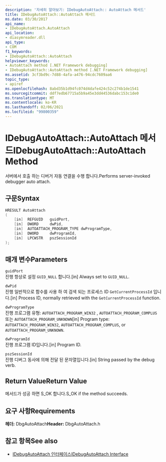 ```yaml
---
description: '자세히 알아보기: IDebugAutoAttach:: AutoAttach 메서드'
title: IDebugAutoAttach::AutoAttach 메서드
ms.date: 03/30/2017
api_name:
- IDebugAutoAttach.AutoAttach
api_location:
- diasymreader.dll
api_type:
- COM
f1_keywords:
- IDebugAutoAttach::AutoAttach
helpviewer_keywords:
- AutoAttach method [.NET Framework debugging]
- IDebugAutoAttach::AutoAttach method [.NET Framework debugging]
ms.assetid: 3cf3bd9c-7d88-4afa-a476-94cdc7609aa6
topic_type:
- apiref
ms.openlocfilehash: 8abd35b1d94fc074d4dafe424c52c274b1de1541
ms.sourcegitcommit: ddf7edb67715a5b9a45e3dd44536dabc153c1de0
ms.translationtype: MT
ms.contentlocale: ko-KR
ms.lasthandoff: 02/06/2021
ms.locfileid: "99800359"
---
```

# <a name="idebugautoattachautoattach-method"></a><span data-ttu-id="66a84-103">IDebugAutoAttach::AutoAttach 메서드</span><span class="sxs-lookup"><span data-stu-id="66a84-103">IDebugAutoAttach::AutoAttach Method</span></span>

<span data-ttu-id="66a84-104">서버에서 호출 하는 디버거 자동 연결을 수행 합니다.</span><span class="sxs-lookup"><span data-stu-id="66a84-104">Performs server-invoked debugger auto attach.</span></span>  
  
## <a name="syntax"></a><span data-ttu-id="66a84-105">구문</span><span class="sxs-lookup"><span data-stu-id="66a84-105">Syntax</span></span>  
  
```cpp  
HRESULT AutoAttach  
(  
    [in]  REFGUID   guidPort,  
    [in]  DWORD     dwPid,  
    [in]  AUTOATTACH_PROGRAM_TYPE dwProgramType,  
    [in]  DWORD     dwProgramId,  
    [in]  LPCWSTR   pszSessionId  
);  
```  
  
## <a name="parameters"></a><span data-ttu-id="66a84-106">매개 변수</span><span class="sxs-lookup"><span data-stu-id="66a84-106">Parameters</span></span>  

 `guidPort`  
 <span data-ttu-id="66a84-107">진행 항상로 설정 `GUID_NULL` 합니다.</span><span class="sxs-lookup"><span data-stu-id="66a84-107">[in] Always set to `GUID_NULL`.</span></span>  
  
 `dwPid`  
 <span data-ttu-id="66a84-108">진행 일반적으로 함수를 사용 하 여 검색 되는 프로세스 ID `GetCurrentProcessId` 입니다.</span><span class="sxs-lookup"><span data-stu-id="66a84-108">[in] Process ID, normally retrieved with the `GetCurrentProcessId` function.</span></span>  
  
 `dwProgramType`  
 <span data-ttu-id="66a84-109">진행 프로그램 유형: `AUTOATTACH_PROGRAM_WIN32` , `AUTOATTACH_PROGRAM_COMPLUS` 또는 `AUTOATTACH_PROGRAM_UNKNOWN`</span><span class="sxs-lookup"><span data-stu-id="66a84-109">[in] Program type: `AUTOATTACH_PROGRAM_WIN32`, `AUTOATTACH_PROGRAM_COMPLUS`, or `AUTOATTACH_PROGRAM_UNKNOWN`.</span></span>  
  
 `dwProgramId`  
 <span data-ttu-id="66a84-110">진행 프로그램 ID입니다.</span><span class="sxs-lookup"><span data-stu-id="66a84-110">[in] Program ID.</span></span>  
  
 `pszSessionId`  
 <span data-ttu-id="66a84-111">진행 디버그 동사에 의해 전달 된 문자열입니다.</span><span class="sxs-lookup"><span data-stu-id="66a84-111">[in] String passed by the debug verb.</span></span>  
  
## <a name="return-value"></a><span data-ttu-id="66a84-112">Return Value</span><span class="sxs-lookup"><span data-stu-id="66a84-112">Return Value</span></span>  

 <span data-ttu-id="66a84-113">메서드가 성공 하면 S_OK 합니다.</span><span class="sxs-lookup"><span data-stu-id="66a84-113">S_OK if the method succeeds.</span></span>  
  
## <a name="requirements"></a><span data-ttu-id="66a84-114">요구 사항</span><span class="sxs-lookup"><span data-stu-id="66a84-114">Requirements</span></span>  

 <span data-ttu-id="66a84-115">**헤더:** DbgAutoAttach</span><span class="sxs-lookup"><span data-stu-id="66a84-115">**Header:** DbgAutoAttach.h</span></span>  
  
## <a name="see-also"></a><span data-ttu-id="66a84-116">참고 항목</span><span class="sxs-lookup"><span data-stu-id="66a84-116">See also</span></span>

- [<span data-ttu-id="66a84-117">IDebugAutoAttach 인터페이스</span><span class="sxs-lookup"><span data-stu-id="66a84-117">IDebugAutoAttach Interface</span></span>](idebugautoattach-interface.md)

